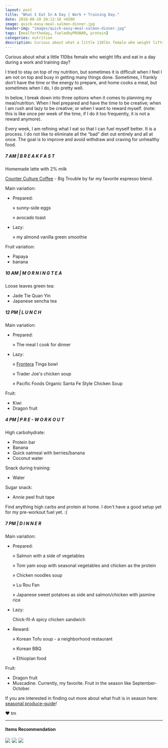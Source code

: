 ```yaml
---
layout: post
title: "What I Eat In A Day | Work + Training Day."
date: 2018-08-20 20:13:18 +0200
image: quick-easy-meal-salmon-dinner.jpg
header-img: "images/quick-easy-meal-salmon-dinner.jpg"
tags: [mealfortheday, fueledbyPROBAR, protein]
categories: nutrition
description: Curious about what a little 110lbs female who weight lifts and eat in a day during a work and training day? 
---
```

Curious about what a little 110lbs female who weight lifts and eat in a day during a work and training day? 

I tried to stay on top of my nutrition, but sometimes it is difficult when I feel I am not on top and busy in getting many things done. Sometimes, I frankly don’t have the time or the energy to prepare, and home cooks a meal, but sometimes when I do, I do pretty well. 

In below, I break down into three options when it comes to planning my meal/nutrition. When I feel prepared and have the time to be creative;
when I am rush and lazy to be creative;
or when I want to reward myself. (note: this is like once per week of the time, if I do it too frequently, it is not a reward anymore). 

Every week, I am refining what I eat so that I can fuel myself better. It is a process. I do not like to eliminate all the “bad” diet out entirely and all at once. The goal is to improve and avoid withdraw and craving for unhealthy food. 

##### 7 AM | B R E A K F A S T

Homemade latte with 2% milk

[Counter Culture Coffee][counter-culture-coffee] - Big Trouble by far my favorite espresso blend. 

Main variation: 
* Prepared: 
    
     » sunny-side eggs
    
     » avocado toast

* Lazy:

     » my almond vanilla green smoothie

Fruit variation: 

* Papaya
* banana 

##### 10 AM | M O R N I N G     T E A

Loose leaves green tea: 

* Jade Tie Quan Yin
* Japanese sencha tea

##### 12 PM | L U N C H

Main variation:

* Prepared: 

     » The meal I cook for dinner

* Lazy: 

     » [Frontera][frontera] Tinga bowl 

     » Trader Joe's chicken soup

     » Pacific Foods Organic Santa Fe Style Chicken Soup 

Fruit:

* Kiwi
* Dragon fruit


##### 4 PM | P R E - W O R K O U T    

High carbohydrate:

* Protein bar 
* Banana
* Quick oatmeal with berries/banana
* Coconut water

Snack during training:

* Water

Sugar snack: 
* Annie peel fruit tape

Find anything high carbs and protein at home. I don't have a good setup yet for my pre-workout fuel yet. :( 

##### 7 PM | D I N N E R

Main variation:

* Prepared: 

	 » Salmon with a side of vegetables
	
	 » Tom yam soup with seasonal vegetables and chicken as the protein
	
	 » Chicken noodles soup
	
	 » Lu Rou Fan
	
	 » Japanese sweet potatoes as side and salmon/chicken with jasmine rice

* Lazy: 

	Chick-fil-A spicy chicken sandwich

* Reward: 

	 » Korean Tofu soup - a neighborhood restaurant
	
	 » Korean BBQ
	
	 » Ethiopian food

Fruit:

* Dragon fruit 
* Muscadine. Currently, my favorite. Fruit in the season like September-October. 

If you are interested in finding out more about what fruit is in season here: [seasonal produce-guide][fruit-in-season]!


❤ tm

***

#### Items Recommendation

<a target="_blank"  href="https://www.amazon.com/gp/product/B00B97A4FO/ref=as_li_tl?ie=UTF8&camp=1789&creative=9325&creativeASIN=B00B97A4FO&linkCode=as2&tag=pickupstrengt-20&linkId=3a2ad2e035f2a88403b80a3d4f5d64b9"><img border="0" src="//ws-na.amazon-adsystem.com/widgets/q?_encoding=UTF8&MarketPlace=US&ASIN=B00B97A4FO&ServiceVersion=20070822&ID=AsinImage&WS=1&Format=_SL110_&tag=pickupstrengt-20" ></a><img src="//ir-na.amazon-adsystem.com/e/ir?t=pickupstrengt-20&l=am2&o=1&a=B00B97A4FO" width="1" height="1" border="0" alt="" style="border:none !important; margin:0px !important;" />
<a target="_blank"  href="https://www.amazon.com/gp/product/B01N0L3L8G/ref=as_li_tl?ie=UTF8&camp=1789&creative=9325&creativeASIN=B01N0L3L8G&linkCode=as2&tag=pickupstrengt-20&linkId=44d9c6f7ea566ed1789cd8fba466b1f7"><img border="0" src="//ws-na.amazon-adsystem.com/widgets/q?_encoding=UTF8&MarketPlace=US&ASIN=B01N0L3L8G&ServiceVersion=20070822&ID=AsinImage&WS=1&Format=_SL110_&tag=pickupstrengt-20" ></a><img src="//ir-na.amazon-adsystem.com/e/ir?t=pickupstrengt-20&l=am2&o=1&a=B01N0L3L8G" width="1" height="1" border="0" alt="" style="border:none !important; margin:0px !important;" />
<a target="_blank"  href="https://www.amazon.com/gp/product/B005JEXQHQ/ref=as_li_tl?ie=UTF8&camp=1789&creative=9325&creativeASIN=B005JEXQHQ&linkCode=as2&tag=pickupstrengt-20&linkId=aa10da53fd6367334e52819d5440d390"><img border="0" src="//ws-na.amazon-adsystem.com/widgets/q?_encoding=UTF8&MarketPlace=US&ASIN=B005JEXQHQ&ServiceVersion=20070822&ID=AsinImage&WS=1&Format=_SL110_&tag=pickupstrengt-20" ></a><img src="//ir-na.amazon-adsystem.com/e/ir?t=pickupstrengt-20&l=am2&o=1&a=B005JEXQHQ" width="1" height="1" border="0" alt="" style="border:none !important; margin:0px !important;" />

[counter-culture-coffee]: https://counterculturecoffee.com/

[frontera]: http://www.fronterafoods.com/products/frozen-bowls-skillets

[fruit-in-season]: https://snaped.fns.usda.gov/seasonal-produce-guide
